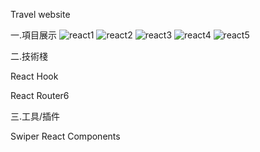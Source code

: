 Travel website

一.項目展示
![react1](https://user-images.githubusercontent.com/106876072/187362214-a896fd1d-4fca-457d-8de2-ca5c9363239c.jpg)
![react2](https://user-images.githubusercontent.com/106876072/187362388-9a250220-2efa-4529-9905-81a2d1563984.jpg)
![react3](https://user-images.githubusercontent.com/106876072/187362395-f563f85c-976b-41d7-bdd1-f64de923dbdc.jpg)
![react4](https://user-images.githubusercontent.com/106876072/187362399-fb37e886-8d5c-4a9f-a13c-a7ca858b55f8.jpg)
![react5](https://user-images.githubusercontent.com/106876072/187362405-6ca7253e-9013-43d9-982f-ed60d3a8df8c.jpg)

二.技術棧

React Hook

React Router6

三.工具/插件

Swiper React Components

